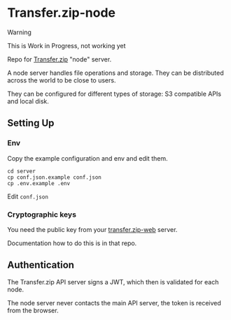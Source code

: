 # Transfer.zip-node

> [!WARNING] 
> This is Work in Progress, not working yet

Repo for [Transfer.zip](https://Transfer.zip) "node" server.

A node server handles file operations and storage. They can be distributed across the world to be close to users.

They can be configured for different types of storage: S3 compatible APIs and local disk.

## Setting Up

### Env

Copy the example configuration and env and edit them.

```
cd server
cp conf.json.example conf.json
cp .env.example .env
```

Edit `conf.json`

### Cryptographic keys

You need the public key from your [transfer.zip-web](https://github.com/robinkarlberg/transfer.zip-web) server.

Documentation how to do this is in that repo.

## Authentication

The Transfer.zip API server signs a JWT, which then is validated for each node.

The node server never contacts the main API server, the token is received from the browser.
